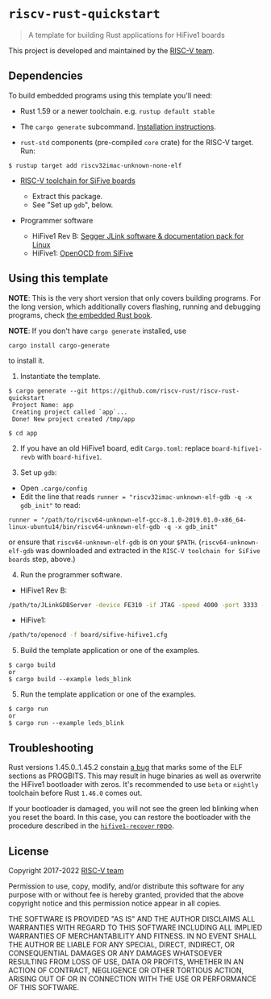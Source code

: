 # `riscv-rust-quickstart`

> A template for building Rust applications for HiFive1 boards

This project is developed and maintained by the [RISC-V team][team].

## Dependencies

To build embedded programs using this template you'll need:

- Rust 1.59 or a newer toolchain. e.g. `rustup default stable`

- The `cargo generate` subcommand. [Installation
  instructions](https://github.com/ashleygwilliams/cargo-generate#installation).

- `rust-std` components (pre-compiled `core` crate) for the RISC-V target. Run:

``` console
$ rustup target add riscv32imac-unknown-none-elf
```

- [RISC-V toolchain for SiFive boards](https://static.dev.sifive.com/dev-tools/riscv64-unknown-elf-gcc-8.1.0-2019.01.0-x86_64-linux-ubuntu14.tar.gz)
  * Extract this package.
  * See "Set up `gdb`", below.

- Programmer software
  * HiFive1 Rev B: [Segger JLink software & documentation pack for Linux](https://www.segger.com/downloads/jlink/)
  * HiFive1: [OpenOCD from SiFive](https://static.dev.sifive.com/dev-tools/riscv-openocd-0.10.0-2019.02.0-x86_64-linux-ubuntu14.tar.gz) 

## Using this template

**NOTE**: This is the very short version that only covers building programs. For
the long version, which additionally covers flashing, running and debugging
programs, check [the embedded Rust book](https://rust-embedded.github.io/book).


**NOTE**: If you don't have `cargo generate` installed, use

    cargo install cargo-generate

to install it. 


1. Instantiate the template.

``` console
$ cargo generate --git https://github.com/riscv-rust/riscv-rust-quickstart
 Project Name: app
 Creating project called `app`...
 Done! New project created /tmp/app

$ cd app
```

2. If you have an old HiFive1 board, edit `Cargo.toml`:
replace `board-hifive1-revb` with `board-hifive1`.

3. Set up `gdb`:
  * Open `.cargo/config`
  * Edit the line that reads `runner = "riscv32imac-unknown-elf-gdb -q -x gdb_init"` to read:
  ```
  runner = "/path/to/riscv64-unknown-elf-gcc-8.1.0-2019.01.0-x86_64-linux-ubuntu14/bin/riscv64-unknown-elf-gdb -q -x gdb_init"
  ```
  or ensure that `riscv64-unknown-elf-gdb` is on your `$PATH`.
  (`riscv64-unknown-elf-gdb` was downloaded and extracted in the `RISC-V toolchain for SiFive
  boards` step, above.)

4. Run the programmer software.
  * HiFive1 Rev B:
```sh
/path/to/JLinkGDBServer -device FE310 -if JTAG -speed 4000 -port 3333 -nogui
```
  * HiFive1:
```sh
/path/to/openocd -f board/sifive-hifive1.cfg
```

5. Build the template application or one of the examples.

``` console
$ cargo build
or
$ cargo build --example leds_blink
```

5. Run the template application or one of the examples.

``` console
$ cargo run
or
$ cargo run --example leds_blink
```

## Troubleshooting

Rust versions 1.45.0..1.45.2 constain [a bug](https://github.com/icebreaker-fpga/icebreaker-litex-examples/issues/6#issuecomment-667601893) that marks some of the ELF sections as PROGBITS.
This may result in huge binaries as well as overwrite the HiFive1 bootloader with zeros. It's recommended to use `beta` or `nightly` toolchain before Rust `1.46.0` comes out.

If your bootloader is damaged, you will not see the green led blinking when you reset the board. In this case, you can restore the bootloader with the procedure described in the [`hifive1-recover` repo](https://github.com/riscv-rust/hifive1-recover/).


## License
Copyright 2017-2022 [RISC-V team][team]

Permission to use, copy, modify, and/or distribute this software for any purpose
with or without fee is hereby granted, provided that the above copyright notice
and this permission notice appear in all copies.

THE SOFTWARE IS PROVIDED "AS IS" AND THE AUTHOR DISCLAIMS ALL WARRANTIES WITH
REGARD TO THIS SOFTWARE INCLUDING ALL IMPLIED WARRANTIES OF MERCHANTABILITY AND
FITNESS. IN NO EVENT SHALL THE AUTHOR BE LIABLE FOR ANY SPECIAL, DIRECT,
INDIRECT, OR CONSEQUENTIAL DAMAGES OR ANY DAMAGES WHATSOEVER RESULTING FROM LOSS
OF USE, DATA OR PROFITS, WHETHER IN AN ACTION OF CONTRACT, NEGLIGENCE OR OTHER
TORTIOUS ACTION, ARISING OUT OF OR IN CONNECTION WITH THE USE OR PERFORMANCE OF
THIS SOFTWARE.

[team]: https://github.com/rust-embedded/wg#the-risc-v-team
